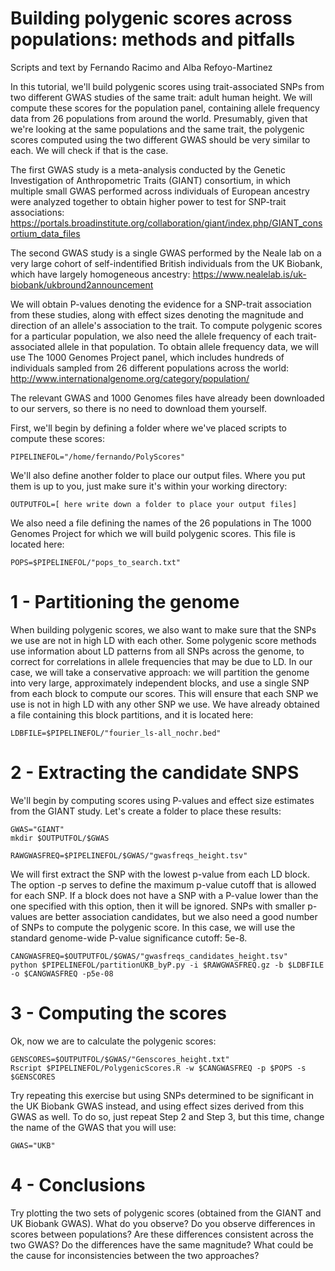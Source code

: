 # Building polygenic scores across populations: methods and pitfalls

Scripts and text by Fernando Racimo and Alba Refoyo-Martinez

In this tutorial, we'll build polygenic scores using trait-associated SNPs from two different GWAS studies of the same trait: adult human height. We will compute these scores for the population panel, containing allele frequency data from 26 populations from around the world. Presumably, given that we're looking at the same populations and the same trait, the polygenic scores computed using the two different GWAS should be very similar to each. We will check if that is the case.

The first GWAS study is a meta-analysis conducted by the Genetic Investigation of Anthropometric Traits (GIANT) consortium, in which multiple small GWAS performed across individuals of European ancestry were analyzed together to obtain higher power to test for SNP-trait associations:  
https://portals.broadinstitute.org/collaboration/giant/index.php/GIANT_consortium_data_files

The second GWAS study is a single GWAS performed by the Neale lab on a very large cohort of self-indentified British individuals from the UK Biobank, which have largely homogeneous ancestry:
https://www.nealelab.is/uk-biobank/ukbround2announcement

We will obtain P-values denoting the evidence for a SNP-trait association from these studies, along with effect sizes denoting the magnitude and direction of an allele's association to the trait. To compute polygenic scores for a particular population, we also need the allele frequency of each trait-associated allele in that population. To obtain allele frequency data, we will use The 1000 Genomes Project panel, which includes hundreds of individuals sampled from 26 different populations across the world: http://www.internationalgenome.org/category/population/ 

The relevant GWAS and 1000 Genomes files have already been downloaded to our servers, so there is no need to download them yourself. 

First, we'll begin by defining a folder where we've placed scripts to compute these scores:
```
PIPELINEFOL="/home/fernando/PolyScores"
```

We'll also define another folder to place our output files. Where you put them is up to you, just make sure it's within your working directory:
```
OUTPUTFOL=[ here write down a folder to place your output files]
```

We also need a file defining the names of the 26 populations in The 1000 Genomes Project for which we will build polygenic scores. This file is located here:
```
POPS=$PIPELINEFOL/"pops_to_search.txt"
```

# 1 - Partitioning the genome

When building polygenic scores, we also want to make sure that the SNPs we use are not in high LD with each other. Some polygenic score methods use information about LD patterns from all SNPs across the genome, to correct for correlations in allele frequencies that may be due to LD. In our case, we will take a conservative approach: we will partition the genome into very large, approximately independent blocks, and use a single SNP from each block to compute our scores. This will ensure that each SNP we use is not in high LD with any other SNP we use. We have already obtained a file containing this block partitions, and it is located here:

```
LDBFILE=$PIPELINEFOL/"fourier_ls-all_nochr.bed"
```

# 2 - Extracting the candidate SNPS

We'll begin by computing scores using P-values and effect size estimates from the GIANT study. Let's create a folder to place these results:
```
GWAS="GIANT"
mkdir $OUTPUTFOL/$GWAS
```

```
RAWGWASFREQ=$PIPELINEFOL/$GWAS/"gwasfreqs_height.tsv"
```

We will first extract the SNP with the lowest p-value from each LD block. The option -p serves to define the maximum p-value cutoff that is allowed for each SNP. If a block does not have a SNP with a P-value lower than the one specified with this option, then it will be ignored. SNPs with smaller p-values are better association candidates, but we also need a good number of SNPs to compute the polygenic score. In this case, we will use the standard genome-wide P-value significance cutoff: 5e-8.
```
CANGWASFREQ=$OUTPUTFOL/$GWAS/"gwasfreqs_candidates_height.tsv"
python $PIPELINEFOL/partitionUKB_byP.py -i $RAWGWASFREQ.gz -b $LDBFILE -o $CANGWASFREQ -p5e-08
```

# 3 - Computing the scores

Ok, now we are to calculate the polygenic scores:
```
GENSCORES=$OUTPUTFOL/$GWAS/"Genscores_height.txt"
Rscript $PIPELINEFOL/PolygenicScores.R -w $CANGWASFREQ -p $POPS -s $GENSCORES
```

Try repeating this exercise but using SNPs determined to be significant in the UK Biobank GWAS instead, and using effect sizes derived from this GWAS as well. To do so, just repeat Step 2 and Step 3, but this time, change the name of the GWAS that you will use:
```
GWAS="UKB"
```

# 4 - Conclusions

Try plotting the two sets of polygenic scores (obtained from the GIANT and UK Biobank GWAS). What do you observe? Do you observe differences in scores between populations? Are these differences consistent across the two GWAS? Do the differences have the same magnitude? What could be the cause for inconsistencies between the two approaches?


